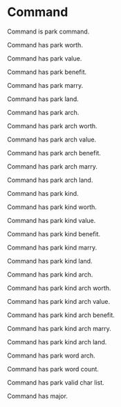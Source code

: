 # Command

Command is park command.

Command has park worth.

Command has park value.

Command has park benefit.

Command has park marry.

Command has park land.

Command has park arch.

Command has park arch worth.

Command has park arch value.

Command has park arch benefit.

Command has park arch marry.

Command has park arch land.

Command has park kind.

Command has park kind worth.

Command has park kind value.

Command has park kind benefit.

Command has park kind marry.

Command has park kind land.

Command has park kind arch.

Command has park kind arch worth.

Command has park kind arch value.

Command has park kind arch benefit.

Command has park kind arch marry.

Command has park kind arch land.

Command has park word arch.

Command has park word count.

Command has park valid char list.

Command has major.